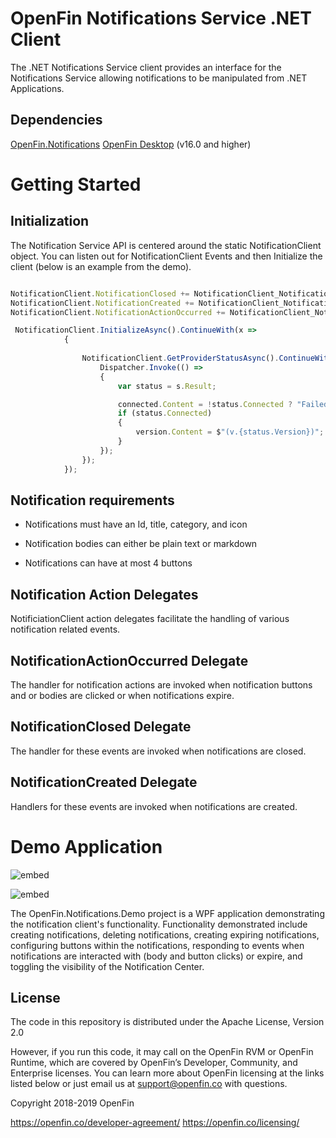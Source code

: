 # OpenFin Notifications Service .NET Client

The .NET Notifications Service client provides an interface for the Notifications Service allowing notifications to be manipulated from .NET Applications.

## Dependencies

[OpenFin.Notifications](https://www.nuget.org/packages/OpenFin.Notifications/)
[OpenFin Desktop](https://www.nuget.org/packages/OpenfinDesktop/) (v16.0 and higher)

# Getting Started

## Initialization

The Notification Service API is centered around the static NotificationClient object. You can listen out for NotificationClient Events and then Initialize the client (below is an example from the demo).

```js

NotificationClient.NotificationClosed += NotificationClient_NotificationClosed;
NotificationClient.NotificationCreated += NotificationClient_NotificationCreated;
NotificationClient.NotificationActionOccurred += NotificationClient_NotificationActionOccurred;

 NotificationClient.InitializeAsync().ContinueWith(x =>
            {
                
                NotificationClient.GetProviderStatusAsync().ContinueWith(s => {
                    Dispatcher.Invoke(() =>
                    {
                        var status = s.Result;

                        connected.Content = !status.Connected ? "Failed to connect." : "Connected";
                        if (status.Connected)
                        {
                            version.Content = $"(v.{status.Version})";
                        }
                    });
                });
            });
```

## Notification requirements

- Notifications must have an Id, title, category, and icon

- Notification bodies can either be plain text or markdown 

- Notifications can have at most 4 buttons

## Notification Action Delegates

NotificiationClient action delegates facilitate the handling of various notification related events.

## NotificationActionOccurred Delegate

The handler for notification actions are invoked when notification buttons and or bodies are clicked or when notifications expire.

## NotificationClosed Delegate

The handler for these events are invoked when notifications are closed.

## NotificationCreated Delegate

Handlers for these events are invoked when notifications are created.

# Demo Application

![embed](ss1.png)

![embed](ss2.png)

The OpenFin.Notifications.Demo project is a WPF application demonstrating the notification client's functionality. Functionality demonstrated include creating notifications, deleting notifications, creating expiring notifications, configuring buttons within the notifications, responding to events when notifications are interacted with (body and button clicks) or expire, and toggling the visibility of the Notification Center.


## License

The code in this repository is distributed under the Apache License, Version 2.0

However, if you run this code, it may call on the OpenFin RVM or OpenFin Runtime, which are covered by OpenFin’s Developer, Community, and Enterprise licenses. You can learn more about OpenFin licensing at the links listed below or just email us at support@openfin.co with questions.



Copyright 2018-2019 OpenFin

https://openfin.co/developer-agreement/ 
https://openfin.co/licensing/
